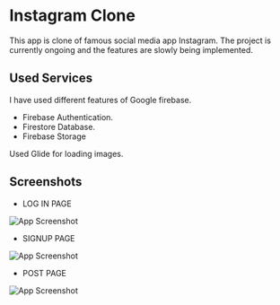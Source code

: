 
# Instagram Clone

This app is clone of famous social media app Instagram. The project is currently ongoing and the features are slowly being implemented.


## Used Services
I have used different features of Google firebase.               
* Firebase Authentication.
* Firestore Database.   
* Firebase Storage

Used Glide for loading images.
## Screenshots


* LOG IN PAGE

![App Screenshot](https://firebasestorage.googleapis.com/v0/b/healthcheck-c7fab.appspot.com/o/images%2Floginpage.png?alt=media&token=90c1bf52-98b1-44f5-8aca-89fe0cd96084)

* SIGNUP PAGE

![App Screenshot](https://firebasestorage.googleapis.com/v0/b/healthcheck-c7fab.appspot.com/o/images%2FSignUp.png?alt=media&token=1bc554f7-d87f-4408-afa9-2beb91eaf003)

* POST PAGE

![App Screenshot](https://firebasestorage.googleapis.com/v0/b/healthcheck-c7fab.appspot.com/o/images%2FScreenshot%202022-12-24%20at%209.31.35%20PM.png?alt=media&token=ff84eea5-fadf-48bd-b78e-41ea9f96c086)
